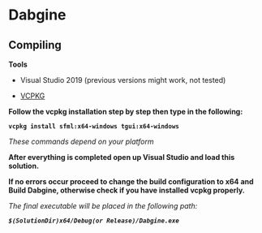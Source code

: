 # Dabgine

## Compiling

**Tools**
 
* Visual Studio 2019 (previous versions might work, not tested)

* [VCPKG](https://github.com/microsoft/vcpkg)
 
**Follow the vcpkg installation step by step then type in the following:**
 
**`vcpkg install sfml:x64-windows tgui:x64-windows`**
 
*These commands depend on your platform*

**After everything is completed open up Visual Studio and load this solution.**
 
**If no errors occur proceed to change the build configuration to x64 and Build Dabgine, otherwise check if you have installed vcpkg properly.**
 
*The final executable will be placed in the following path:*
 
***`$(SolutionDir)x64/Debug(or Release)/Dabgine.exe`***
